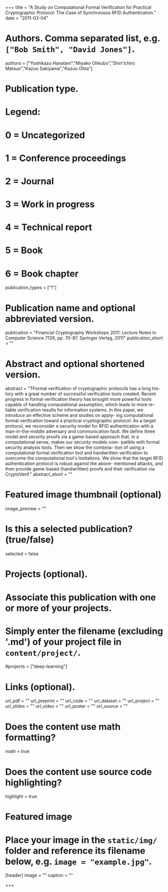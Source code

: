+++
title = "A Study on Computational Formal Verification for Practical Cryptographic Protocol: The Case of Synchronous RFID Authentication."
date = "2011-03-04"

# Authors. Comma separated list, e.g. `["Bob Smith", "David Jones"]`.
authors = ["Yoshikazu Hanatani","Miyako Ohkubo","Shin'ichiro Matsuo","Kazuo Sakiyama","Kazuo Ohta"]

# Publication type.
# Legend:
# 0 = Uncategorized
# 1 = Conference proceedings
# 2 = Journal
# 3 = Work in progress
# 4 = Technical report
# 5 = Book
# 6 = Book chapter
publication_types = ["1"]

# Publication name and optional abbreviated version.
publication = "Financial Cryptography Workshops 2011: Lecture Notes in Computer Science 7126, pp. 70-87. Springer Verlag, 2011"
publication_short = ""

# Abstract and optional shortened version.
abstract = "TFormal verification of cryptographic protocols has a long his- tory with a great number of successful verification tools created. Recent progress in formal verification theory has brought more powerful tools capable of handling computational assumption, which leads to more re- liable verification results for information systems. In this paper, we introduce an effective scheme and studies on apply- ing computational formal verification toward a practical cryptographic protocol. As a target protocol, we reconsider a security model for RFID authentication with a man-in-the-middle adversary and communication fault. We define three model and security proofs via a game-based approach that, in a computational sense, makes our security models com- patible with formal security analysis tools. Then we show the combina- tion of using a computational formal verification tool and handwritten verification to overcome the computational tool's limitations. We show that the target RFID authentication protocol is robust against the above- mentioned attacks, and then provide game-based (handwritten) proofs and their verification via CryptoVerif."
abstract_short = ""

# Featured image thumbnail (optional)
image_preview = ""

# Is this a selected publication? (true/false)
selected = false

# Projects (optional).
#   Associate this publication with one or more of your projects.
#   Simply enter the filename (excluding '.md') of your project file in `content/project/`.
#projects = ["deep-learning"]

# Links (optional).
url_pdf = ""
url_preprint = ""
url_code = ""
url_dataset = ""
url_project = ""
url_slides = ""
url_video = ""
url_poster = ""
url_source = ""

# Does the content use math formatting?
math = true

# Does the content use source code highlighting?
highlight = true

# Featured image
# Place your image in the `static/img/` folder and reference its filename below, e.g. `image = "example.jpg"`.
[header]
image = ""
caption = ""

+++